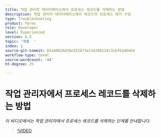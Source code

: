```yaml
---
title: 작업 관리자 데이터베이스에서 프로세스 레코드를 삭제하는 방법
description: 작업 관리자 데이터베이스에서 레코드의 프로세스 제거 구성
type: Troubleshooting
product: forms
role: Developer
level: Experienced
version: 6.5
topic: '개발  '
index: y
source-git-commit: 65a40826d3be322673e116d98124c3cbfb1d6eb4
workflow-type: tm+mt
source-wordcount: '44'
ht-degree: 2%

---
```


# 작업 관리자에서 프로세스 레코드를 삭제하는 방법

*이 비디오에서는 작업 관리자에서 프로세스 레코드를 삭제하는 단계를 안내합니다.*

>[!VIDEO](https://video.tv.adobe.com/v/335577?quality=9&learn=on)
